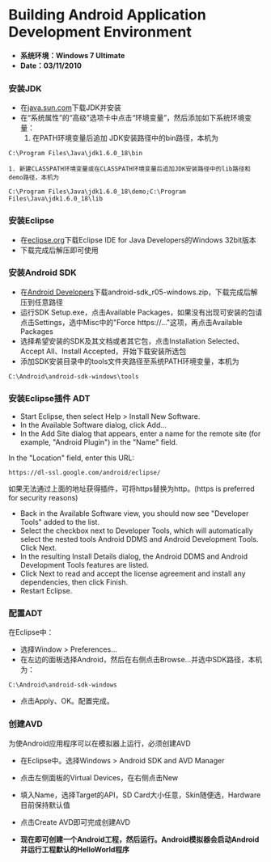 # Building Android Application Development Environment #
  * **系统环境：Windows 7 Ultimate**
  * **Date：03/11/2010**

### 安装JDK ###
  * 在[java.sun.com](http://java.sun.com/javase/downloads/index.jsp)下载JDK并安装
  * 在“系统属性”的“高级”选项卡中点击“环境变量”，然后添加如下系统环境变量：
    1. 在PATH环境变量后追加 JDK安装路径中的bin路径，本机为
```
C:\Program Files\Java\jdk1.6.0_18\bin
```
    1. 新建CLASSPATH环境变量或在CLASSPATH环境变量后追加JDK安装路径中的lib路径和demo路径，本机为
```
C:\Program Files\Java\jdk1.6.0_18\demo;C:\Program Files\Java\jdk1.6.0_18\lib
```

### 安装Eclipse ###
  * 在[eclipse.org](http://www.eclipse.org/downloads/)下载Eclipse IDE for Java Developers的Windows 32bit版本
  * 下载完成后解压即可使用

### 安装Android SDK ###
  * 在[Android Developers](https://unblock4myspace.appspot.com/developer.android.com/sdk/index.html)下载android-sdk\_r05-windows.zip，下载完成后解压到任意路径
  * 运行SDK Setup.exe，点击Available Packages，如果没有出现可安装的包请点击Settings，选中Misc中的"Force https://..."这项，再点击Available Packages
  * 选择希望安装的SDK及其文档或者其它包，点击Installation Selected、Accept All、Install Accepted，开始下载安装所选包
  * 添加SDK安装目录中的tools文件夹路径至系统PATH环境变量，本机为
```
C:\Android\android-sdk-windows\tools
```

### 安装Eclipse插件 ADT ###
  * Start Eclipse, then select Help > Install New Software.
  * In the Available Software dialog, click Add...
  * In the Add Site dialog that appears, enter a name for the remote site (for example, "Android Plugin") in the "Name" field.

In the "Location" field, enter this URL:
```
https://dl-ssl.google.com/android/eclipse/
```
如果无法通过上面的地址获得插件，可将https替换为http。(https is preferred for security reasons)
  * Back in the Available Software view, you should now see "Developer Tools" added to the list.
  * Select the checkbox next to Developer Tools, which will automatically select the nested tools Android DDMS and Android Development Tools. Click Next.
  * In the resulting Install Details dialog, the Android DDMS and Android Development Tools features are listed.
  * Click Next to read and accept the license agreement and install any dependencies, then click Finish.
  * Restart Eclipse.

### 配置ADT ###
在Eclipse中：
  * 选择Window > Preferences...
  * 在左边的面板选择Android，然后在右侧点击Browse...并选中SDK路径，本机为：
```
C:\Android\android-sdk-windows
```
  * 点击Apply、OK。配置完成。

### 创建AVD ###
为使Android应用程序可以在模拟器上运行，必须创建AVD
  * 在Eclipse中。选择Windows > Android SDK and AVD Manager
  * 点击左侧面板的Virtual Devices，在右侧点击New
  * 填入Name，选择Target的API，SD Card大小任意，Skin随便选，Hardware目前保持默认值
  * 点击Create AVD即可完成创建AVD

  * **现在即可创建一个Android工程，然后运行。Android模拟器会启动Android并运行工程默认的HelloWorld程序**
